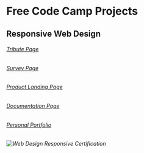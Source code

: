 # Free Code Camp Projects

## Responsive Web Design 

###### [Tribute Page](https://codepen.io/alicelilywang/full/ZPqaMp) 
###### [Survey Page](https://codepen.io/alicelilywang/full/aMRKWe)
###### [Product Landing Page](https://tinyurl.com/aliceicecream) 
###### [Documentation Page](https://codepen.io/alicelilywang/full/moYMvq)
###### [Personal Portfolio](https://modest-mahavira-d303cf.netlify.com)
###### ![Web Design Responsive Certification](https://i.imgur.com/PDjuDEg.png)
